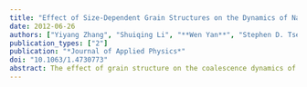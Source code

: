 ```yaml
---
title: "Effect of Size-Dependent Grain Structures on the Dynamics of Nanoparticle Coalescence"
date: 2012-06-26
authors: ["Yiyang Zhang", "Shuiqing Li", "**Wen Yan**", "Stephen D. Tse"]
publication_types: ["2"]
publication: "*Journal of Applied Physics*"
doi: "10.1063/1.4730773"
abstract: The effect of grain structure on the coalescence dynamics of anatase TiO2 nanoparticles at different temperatures is investigated using classical molecular dynamics (MD) simulation. Examination of local-lattice-orientation distributions reveals that the grain morphology of particles is highly dependent on size. For a single anatase nanoparticle below the melting temperature, an amorphous-to-crystalline transition occurs for diameters ranging from 2 to 2.5-nm as temperature increases. Below the transition diameter (for a given temperature), the entire nanoparticle is amorphous. Above the transition diameter, the nanoparticle consists of a crystalline core and an amorphous shell (4\u20136-\u00c5). Considering that such grain-structure characteristics may lead to different dynamic behaviors, the coalescence between pairs of 2nm - 2nm, 3nm - 3nm, and 2nm - 3nm nanoparticles is investigated. For 2nm - 3nm nanoparticle coalescence, the process is independent of initial temperature and is seemingly viscosity-controlled with a dynamic temperature rise due to energy transfer from surface to internal kinetic (thermal). For 3nm - 3nm nanoparticle coalescence, the process is sensitive to initial temperature. Above the melting temperature, the dynamics are similar to the 2nm - 2nm amorphous case. Just below the melting point, coalescence consists of melting of the crystalline cores with subsequent large increase in temperature due to recrystallization. For 2nm - 3nm nanoparticle coalescence, recrystallization of the 2nm particle significantly increases the total temperature compared to the 2nm - 2nm case.
---
```

